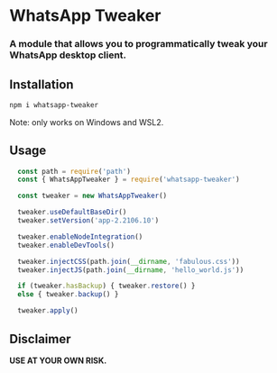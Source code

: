 # WhatsApp Tweaker

### A module that allows you to programmatically tweak your WhatsApp desktop client.

## Installation

```bash
npm i whatsapp-tweaker
```

Note: only works on Windows and WSL2.

## Usage

```js
  const path = require('path')
  const { WhatsAppTweaker } = require('whatsapp-tweaker')

  const tweaker = new WhatsAppTweaker()

  tweaker.useDefaultBaseDir()
  tweaker.setVersion('app-2.2106.10')

  tweaker.enableNodeIntegration()
  tweaker.enableDevTools()

  tweaker.injectCSS(path.join(__dirname, 'fabulous.css'))
  tweaker.injectJS(path.join(__dirname, 'hello_world.js'))

  if (tweaker.hasBackup) { tweaker.restore() }
  else { tweaker.backup() }

  tweaker.apply()
```

## Disclaimer

**USE AT YOUR OWN RISK.**
